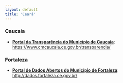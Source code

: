 ```yaml
---
layout: default
title: 'Ceará'
---
```


### Caucaia

- **[Portal da Transparência do Município de Caucaia](https://www.cmcaucaia.ce.gov.br/transparencia/)**: https://www.cmcaucaia.ce.gov.br/transparencia/

### Fortaleza

- **[Portal de Dados Abertos do Município de Fortaleza](http://dados.fortaleza.ce.gov.br/)**: http://dados.fortaleza.ce.gov.br/
